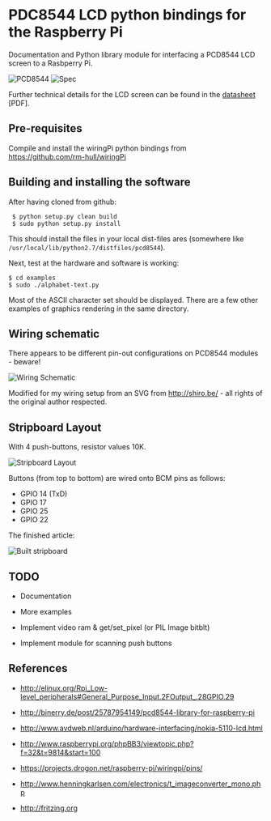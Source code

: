 PDC8544 LCD python bindings for the Raspberry Pi
================================================

Documentation and Python library module for interfacing a PCD8544 LCD 
screen to a Rasbperry Pi.

![PCD8544](https://raw.github.com/rm-hull/pcd8544/master/doc/pcd8544.png) ![Spec](https://raw.github.com/rm-hull/pcd8544/master/doc/tech-spec/spec.png)

Further technical details for the LCD screen can be found in the 
[datasheet](https://raw.github.com/rm-hull/pcd8544/master/doc/tech-spec/datasheet.pdf) [PDF].

Pre-requisites
--------------
Compile and install the wiringPi python bindings from https://github.com/rm-hull/wiringPi

Building and installing the software
------------------------------------
After having cloned from github:

     $ python setup.py clean build
     $ sudo python setup.py install

This should install the files in your local dist-files ares (somewhere
like `/usr/local/lib/python2.7/distfiles/pcd8544`).

Next, test at the hardware and software is working:

    $ cd examples
    $ sudo ./alphabet-text.py

Most of the ASCII character set should be displayed. There are a few
other examples of graphics rendering in the same directory.

Wiring schematic
----------------
There appears to be different pin-out configurations on PCD8544 modules - beware!

![Wiring Schematic](https://raw.github.com/rm-hull/pcd8544/master/doc/wiring-diagram.png)

Modified for my wiring setup from an SVG from http://shiro.be/ - all 
rights of the original author respected.

Stripboard Layout
-----------------
With 4 push-buttons, resistor values 10K.

![Stripboard Layout](https://raw.github.com/rm-hull/pcd8544/master/doc/schematic_bb.png)

Buttons (from top to bottom) are wired onto BCM pins as follows:

* GPIO 14 (TxD)
* GPIO 17 
* GPIO 25
* GPIO 22 

The finished article:

![Built stripboard](https://github.com/rm-hull/pcd8544/blob/master/doc/images/IMG_2544.JPG)

TODO
----
* Documentation

* More examples

* Implement video ram & get/set_pixel (or PIL Image bitblt)

* Implement module for scanning push buttons 

References
----------
* http://elinux.org/Rpi_Low-level_peripherals#General_Purpose_Input.2FOutput_.28GPIO.29

* http://binerry.de/post/25787954149/pcd8544-library-for-raspberry-pi

* http://www.avdweb.nl/arduino/hardware-interfacing/nokia-5110-lcd.html

* http://www.raspberrypi.org/phpBB3/viewtopic.php?f=32&t=9814&start=100

* https://projects.drogon.net/raspberry-pi/wiringpi/pins/

* http://www.henningkarlsen.com/electronics/t_imageconverter_mono.php

* http://fritzing.org

